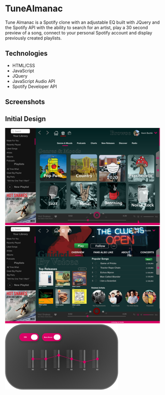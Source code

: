 # TuneAlmanac


Tune Almanac is a Spotify clone with an adjustable EQ built with JQuery and the Spotify API with the ability to search for an artist, play a 30 second preview of a song, connect to your personal Spotify account and display previously created playlists. 

## Technologies
* HTML/CSS
* JavaScript
* JQuery
* JavaScript Audio API
* Spotify Developer API

## Screenshots


## Initial Design 
![initial-design](markdown/screenshot-design.png "Initial Design")
![initial-design](markdown/screenshot-design2.png "Initial Design")
![initial-design](markdown/eq.png "Initial Design")